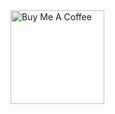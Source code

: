<a href="https://www.buymeacoffee.com/rezabj" target="_blank">
  <img src="https://cdn.buymeacoffee.com/buttons/v2/default-blue.png" alt="Buy Me A Coffee" height="150" />
</a>

<!--

### Hi there 👋
**rezabj/rezabj** is a ✨ _special_ ✨ repository because its `README.md` (this file) appears on your GitHub profile.

Here are some ideas to get you started:

- 🔭 I’m currently working on ...
- 🌱 I’m currently learning ...
- 👯 I’m looking to collaborate on ...
- 🤔 I’m looking for help with ...
- 💬 Ask me about ...
- 📫 How to reach me: ...
- 😄 Pronouns: ...
- ⚡ Fun fact: ...
-->
